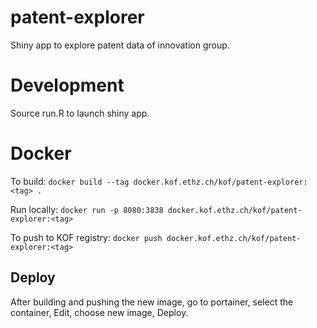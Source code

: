 # patent-explorer

Shiny app to explore patent data of innovation group.

# Development

Source run.R to launch shiny app.

# Docker

To build:
`docker build --tag docker.kof.ethz.ch/kof/patent-explorer:<tag> .`

Run locally:
`docker run -p 8080:3838 docker.kof.ethz.ch/kof/patent-explorer:<tag>`

To push to KOF registry:
`docker push docker.kof.ethz.ch/kof/patent-explorer:<tag>`

## Deploy
After building and pushing the new image, go to portainer, select the container,
Edit, choose new image, Deploy.
